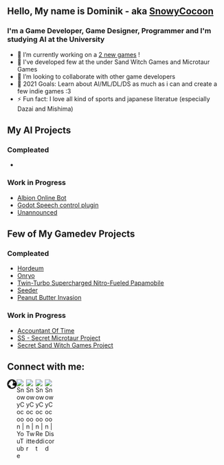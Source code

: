 ## Hello, My name is Dominik - aka [SnowyCocoon][website]

### I'm a Game Developer, Game Designer, Programmer and I'm studying AI at the University
- 🔭 I’m currently working on a [2 new games][website] !
- 🌱 I've developed few at the under Sand Witch Games and Microtaur Games  
- 👯 I’m looking to collaborate with other game developers
- 🥅 2021 Goals: Learn about AI/ML/DL/DS as much as i can and create a few indie games :3
- ⚡ Fun fact: I love all kind of sports and japanese literatue (especially Dazai and Mishima)

## My AI Projects
### Compleated
- 

### Work in Progress
- [Albion Online Bot][website]
- [Godot Speech control plugin][website]
- [Unannounced][website]


## Few of My Gamedev Projects
### Compleated
- [Hordeum][hordeum]
- [Onryo][onryou]
- [Twin-Turbo Supercharged Nitro-Fueled Papamobile][papamobile]
- [Seeder][seeder]
- [Peanut Butter Invasion][PBI]

### Work in Progress
- [Accountant Of Time][website]
- [SS - Secret Microtaur Project][website]
- [Secret Sand Witch Games Project][website]

## Connect with me:

[<img align="left" alt="snowycocoon.com" width="22px" src="https://raw.githubusercontent.com/iconic/open-iconic/master/svg/globe.svg" />][website]
[<img align="left" alt="SnowyCocoon | YouTube" width="22px" src="https://cdn.jsdelivr.net/npm/simple-icons@v3/icons/youtube.svg" />][youtube]
[<img align="left" alt="SnowyCocoon | Twitter" width="22px" src="https://cdn.jsdelivr.net/npm/simple-icons@v3/icons/twitter.svg" />][twitter]
[<img align="left" alt="SnowyCocoon | Reddit" width="22px" src="https://cdn.jsdelivr.net/npm/simple-icons@v3/icons/reddit.svg" />][reddit]
[<img align="left" alt="SnowyCocoon | Discord" width="22px" src="https://cdn.jsdelivr.net/npm/simple-icons@v3/icons/discord.svg" />][discord]


[website]: https://snowycocoon.com
[twitter]: https://twitter.com/Snowy_Cocoon
[youtube]: https://www.youtube.com/channel/UCGcDuS_Yir5Cj4GLwTZsWTQ
[reddit]: https://www.reddit.com/user/SnowyCocoon
[discord]: https://discord.gg/tQVkKGe

[onryou]: https://snowycocoon.itch.io/onryou-pit
[seeder]: https://snowycocoon.itch.io/seeder
[papamobile]: https://store.steampowered.com/app/1344800/TwinTurbo_Supercharged_NitroFueled_Papamobile/

[account]: https://snowycocoon.itch.io/onryou-pit
[hordeum]: https://snowycocoon.itch.io/hordeum
[PBI]: https://snowycocoon.itch.io/penut-buttter-invasion
